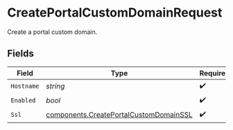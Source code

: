 # CreatePortalCustomDomainRequest

Create a portal custom domain.


## Fields

| Field                                                                                            | Type                                                                                             | Required                                                                                         | Description                                                                                      |
| ------------------------------------------------------------------------------------------------ | ------------------------------------------------------------------------------------------------ | ------------------------------------------------------------------------------------------------ | ------------------------------------------------------------------------------------------------ |
| `Hostname`                                                                                       | *string*                                                                                         | :heavy_check_mark:                                                                               | N/A                                                                                              |
| `Enabled`                                                                                        | *bool*                                                                                           | :heavy_check_mark:                                                                               | N/A                                                                                              |
| `Ssl`                                                                                            | [components.CreatePortalCustomDomainSSL](../../models/components/createportalcustomdomainssl.md) | :heavy_check_mark:                                                                               | N/A                                                                                              |